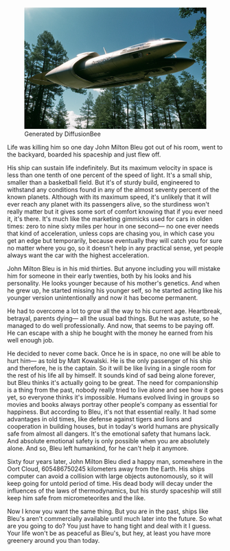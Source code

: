 <!-- title: Surviving life: a story -->
<!-- render: yes -->

<figure>
<img src="/static/assets/images/spaceship.png">
<figcaption class="muted italic smol">Generated by DiffusionBee</figcaption>
</figure>

Life was killing him so one day John Milton Bleu got out of his room, went to the backyard, boarded his spaceship and just flew off.

His ship can sustain life indefinitely. But its maximum velocity in space is less than one tenth of one percent of the speed of light. It's a small ship, smaller than a basketball field. But it's of sturdy build, engineered to withstand any conditions found in any of the almost seventy percent of the known planets. Although with its maximum speed, it's unlikely that it will ever reach any planet with its passengers alive, so the sturdiness won't really matter but it gives some sort of comfort knowing that if you ever need it, it's there. It's much like the marketing gimmicks used for cars in olden times: zero to nine sixty miles per hour in one second— no one ever needs that kind of acceleration, unless cops are chasing you, in which case you get an edge but temporarily, because eventually they will catch you for sure no matter where you go, so it doesn't help in any practical sense, yet people always want the car with the highest acceleration.

John Milton Bleu is in his mid thirties. But anyone including you will mistake him for someone in their early twenties, both by his looks and his personality. He looks younger because of his mother's genetics. And when he grew up, he started missing his younger self, so he started acting like his younger version unintentionally and now it has become permanent.

He had to overcome a lot to grow all the way to his current age. Heartbreak, betrayal, parents dying— all the usual bad things. But he was astute, so he managed to do well professionally. And now, that seems to be paying off. He can escape with a ship he bought with the money he earned from his well enough job.

He decided to never come back. Once he is in space, no one will be able to hurt him— as told by Matt Kowalski. He is the only passenger of his ship and therefore, he is the captain. So it will be like living in a single room for the rest of his life all by himself. It sounds kind of sad being alone forever, but Bleu thinks it's actually going to be great. The need for companionship is a thing from the past, nobody really tried to live alone and see how it goes yet, so everyone thinks it's impossible. Humans evolved living in groups so movies and books always portray other people's company as essential for happiness. But according to Bleu, it's not that essential really. It had some advantages in old times, like defense against tigers and lions and cooperation in building houses, but in today's world humans are physically safe from almost all dangers. It's the emotional safety that humans lack. And absolute emotional safety is only possible when you are absolutely alone. And so, Bleu left humankind, for he can't help it anymore.

Sixty four years later, John Milton Bleu died a happy man, somewhere in the Oort Cloud, 605486750245 kilometers away from the Earth. His ships computer can avoid a collision with large objects autonomously, so it will keep going for untold period of time. His dead body will decay under the influences of the laws of thermodynamics, but his sturdy spaceship will still keep him safe from micrometeorites and the like.

Now I know you want the same thing. But you are in the past, ships like Bleu's aren't commercially available until much later into the future. So what are you going to do? You just have to hang tight and deal with it I guess. Your life won't be as peaceful as Bleu's, but hey, at least you have more greenery around you than today.
